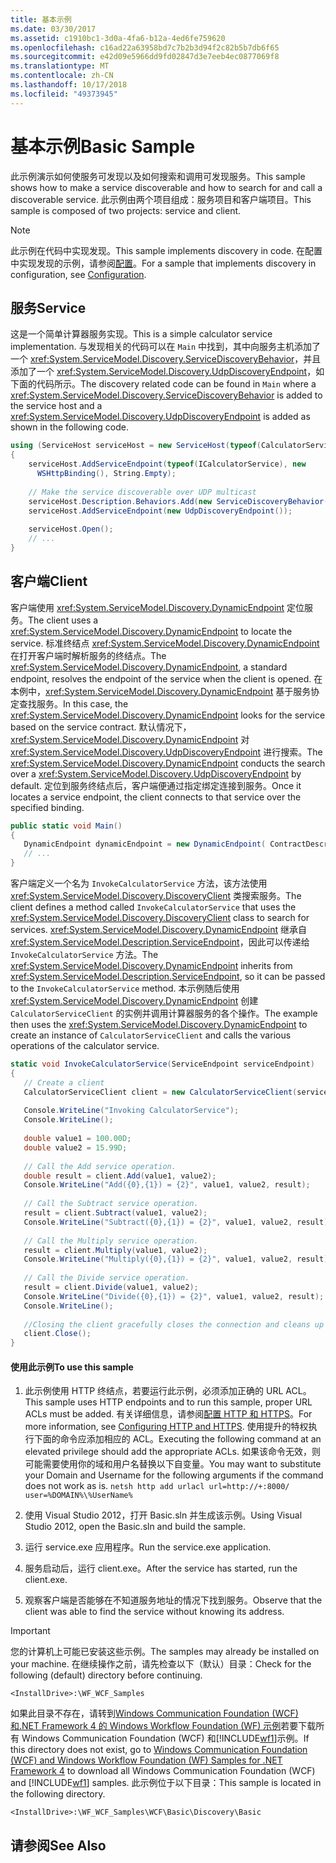 ```yaml
---
title: 基本示例
ms.date: 03/30/2017
ms.assetid: c1910bc1-3d0a-4fa6-b12a-4ed6fe759620
ms.openlocfilehash: c16ad22a63958bd7c7b2b3d94f2c82b5b7db6f65
ms.sourcegitcommit: e42d09e5966dd9fd02847d3e7eeb4ec0877069f8
ms.translationtype: MT
ms.contentlocale: zh-CN
ms.lasthandoff: 10/17/2018
ms.locfileid: "49373945"
---
```

# <a name="basic-sample"></a><span data-ttu-id="8d02b-102">基本示例</span><span class="sxs-lookup"><span data-stu-id="8d02b-102">Basic Sample</span></span>
<span data-ttu-id="8d02b-103">此示例演示如何使服务可发现以及如何搜索和调用可发现服务。</span><span class="sxs-lookup"><span data-stu-id="8d02b-103">This sample shows how to make a service discoverable and how to search for and call a discoverable service.</span></span> <span data-ttu-id="8d02b-104">此示例由两个项目组成：服务项目和客户端项目。</span><span class="sxs-lookup"><span data-stu-id="8d02b-104">This sample is composed of two projects: service and client.</span></span>

> [!NOTE]
>  <span data-ttu-id="8d02b-105">此示例在代码中实现发现。</span><span class="sxs-lookup"><span data-stu-id="8d02b-105">This sample implements discovery in code.</span></span>  <span data-ttu-id="8d02b-106">在配置中实现发现的示例，请参阅[配置](../../../../docs/framework/wcf/samples/configuration-sample.md)。</span><span class="sxs-lookup"><span data-stu-id="8d02b-106">For a sample that implements discovery in configuration, see [Configuration](../../../../docs/framework/wcf/samples/configuration-sample.md).</span></span>  
  
## <a name="service"></a><span data-ttu-id="8d02b-107">服务</span><span class="sxs-lookup"><span data-stu-id="8d02b-107">Service</span></span>  
 <span data-ttu-id="8d02b-108">这是一个简单计算器服务实现。</span><span class="sxs-lookup"><span data-stu-id="8d02b-108">This is a simple calculator service implementation.</span></span> <span data-ttu-id="8d02b-109">与发现相关的代码可以在 `Main` 中找到，其中向服务主机添加了一个 <xref:System.ServiceModel.Discovery.ServiceDiscoveryBehavior>，并且添加了一个 <xref:System.ServiceModel.Discovery.UdpDiscoveryEndpoint>，如下面的代码所示。</span><span class="sxs-lookup"><span data-stu-id="8d02b-109">The discovery related code can be found in `Main` where a <xref:System.ServiceModel.Discovery.ServiceDiscoveryBehavior> is added to the service host and a <xref:System.ServiceModel.Discovery.UdpDiscoveryEndpoint> is added as shown in the following code.</span></span>  
  
```csharp
using (ServiceHost serviceHost = new ServiceHost(typeof(CalculatorService), baseAddress))  
{  
    serviceHost.AddServiceEndpoint(typeof(ICalculatorService), new   
      WSHttpBinding(), String.Empty);  
  
    // Make the service discoverable over UDP multicast  
    serviceHost.Description.Behaviors.Add(new ServiceDiscoveryBehavior());                  
    serviceHost.AddServiceEndpoint(new UdpDiscoveryEndpoint());  
  
    serviceHost.Open();  
    // ...  
}  
```  
  
## <a name="client"></a><span data-ttu-id="8d02b-110">客户端</span><span class="sxs-lookup"><span data-stu-id="8d02b-110">Client</span></span>  
 <span data-ttu-id="8d02b-111">客户端使用 <xref:System.ServiceModel.Discovery.DynamicEndpoint> 定位服务。</span><span class="sxs-lookup"><span data-stu-id="8d02b-111">The client uses a <xref:System.ServiceModel.Discovery.DynamicEndpoint> to locate the service.</span></span> <span data-ttu-id="8d02b-112">标准终结点 <xref:System.ServiceModel.Discovery.DynamicEndpoint> 在打开客户端时解析服务的终结点。</span><span class="sxs-lookup"><span data-stu-id="8d02b-112">The <xref:System.ServiceModel.Discovery.DynamicEndpoint>, a standard endpoint, resolves the endpoint of the service when the client is opened.</span></span> <span data-ttu-id="8d02b-113">在本例中，<xref:System.ServiceModel.Discovery.DynamicEndpoint> 基于服务协定查找服务。</span><span class="sxs-lookup"><span data-stu-id="8d02b-113">In this case, the <xref:System.ServiceModel.Discovery.DynamicEndpoint> looks for the service based on the service contract.</span></span> <span data-ttu-id="8d02b-114">默认情况下，<xref:System.ServiceModel.Discovery.DynamicEndpoint> 对 <xref:System.ServiceModel.Discovery.UdpDiscoveryEndpoint> 进行搜索。</span><span class="sxs-lookup"><span data-stu-id="8d02b-114">The <xref:System.ServiceModel.Discovery.DynamicEndpoint> conducts the search over a <xref:System.ServiceModel.Discovery.UdpDiscoveryEndpoint> by default.</span></span> <span data-ttu-id="8d02b-115">定位到服务终结点后，客户端便通过指定绑定连接到服务。</span><span class="sxs-lookup"><span data-stu-id="8d02b-115">Once it locates a service endpoint, the client connects to that service over the specified binding.</span></span>  
  
```csharp  
public static void Main()  
{  
   DynamicEndpoint dynamicEndpoint = new DynamicEndpoint( ContractDescription.GetContract(typeof(ICalculatorService)), new WSHttpBinding());  
   // ...  
}              
```  
  
 <span data-ttu-id="8d02b-116">客户端定义一个名为 `InvokeCalculatorService` 方法，该方法使用 <xref:System.ServiceModel.Discovery.DiscoveryClient> 类搜索服务。</span><span class="sxs-lookup"><span data-stu-id="8d02b-116">The client defines a method called `InvokeCalculatorService` that uses the <xref:System.ServiceModel.Discovery.DiscoveryClient> class to search for services.</span></span> <span data-ttu-id="8d02b-117"><xref:System.ServiceModel.Discovery.DynamicEndpoint> 继承自 <xref:System.ServiceModel.Description.ServiceEndpoint>，因此可以传递给 `InvokeCalculatorService` 方法。</span><span class="sxs-lookup"><span data-stu-id="8d02b-117">The <xref:System.ServiceModel.Discovery.DynamicEndpoint> inherits from <xref:System.ServiceModel.Description.ServiceEndpoint>, so it can be passed to the `InvokeCalculatorService` method.</span></span> <span data-ttu-id="8d02b-118">本示例随后使用 <xref:System.ServiceModel.Discovery.DynamicEndpoint> 创建 `CalculatorServiceClient` 的实例并调用计算器服务的各个操作。</span><span class="sxs-lookup"><span data-stu-id="8d02b-118">The example then uses the <xref:System.ServiceModel.Discovery.DynamicEndpoint> to create an instance of `CalculatorServiceClient` and calls the various operations of the calculator service.</span></span>  
  
```csharp  
static void InvokeCalculatorService(ServiceEndpoint serviceEndpoint)  
{  
   // Create a client  
   CalculatorServiceClient client = new CalculatorServiceClient(serviceEndpoint);  
  
   Console.WriteLine("Invoking CalculatorService");  
   Console.WriteLine();  
  
   double value1 = 100.00D;  
   double value2 = 15.99D;  
  
   // Call the Add service operation.  
   double result = client.Add(value1, value2);  
   Console.WriteLine("Add({0},{1}) = {2}", value1, value2, result);  
  
   // Call the Subtract service operation.  
   result = client.Subtract(value1, value2);  
   Console.WriteLine("Subtract({0},{1}) = {2}", value1, value2, result);  
  
   // Call the Multiply service operation.  
   result = client.Multiply(value1, value2);  
   Console.WriteLine("Multiply({0},{1}) = {2}", value1, value2, result);  
  
   // Call the Divide service operation.  
   result = client.Divide(value1, value2);  
   Console.WriteLine("Divide({0},{1}) = {2}", value1, value2, result);  
   Console.WriteLine();  
  
   //Closing the client gracefully closes the connection and cleans up resources  
   client.Close();  
}  
```  
  
#### <a name="to-use-this-sample"></a><span data-ttu-id="8d02b-119">使用此示例</span><span class="sxs-lookup"><span data-stu-id="8d02b-119">To use this sample</span></span>  
  
1.  <span data-ttu-id="8d02b-120">此示例使用 HTTP 终结点，若要运行此示例，必须添加正确的 URL ACL。</span><span class="sxs-lookup"><span data-stu-id="8d02b-120">This sample uses HTTP endpoints and to run this sample, proper URL ACLs must be added.</span></span> <span data-ttu-id="8d02b-121">有关详细信息，请参阅[配置 HTTP 和 HTTPS](https://go.microsoft.com/fwlink/?LinkId=70353)。</span><span class="sxs-lookup"><span data-stu-id="8d02b-121">For more information, see [Configuring HTTP and HTTPS](https://go.microsoft.com/fwlink/?LinkId=70353).</span></span> <span data-ttu-id="8d02b-122">使用提升的特权执行下面的命令应添加相应的 ACL。</span><span class="sxs-lookup"><span data-stu-id="8d02b-122">Executing the following command at an elevated privilege should add the appropriate ACLs.</span></span> <span data-ttu-id="8d02b-123">如果该命令无效，则可能需要使用你的域和用户名替换以下自变量。</span><span class="sxs-lookup"><span data-stu-id="8d02b-123">You may want to substitute your Domain and Username for the following arguments if the command does not work as is.</span></span> `netsh http add urlacl url=http://+:8000/ user=%DOMAIN%\%UserName%`  
  
2.  <span data-ttu-id="8d02b-124">使用 Visual Studio 2012，打开 Basic.sln 并生成该示例。</span><span class="sxs-lookup"><span data-stu-id="8d02b-124">Using Visual Studio 2012, open the Basic.sln and build the sample.</span></span>  
  
3.  <span data-ttu-id="8d02b-125">运行 service.exe 应用程序。</span><span class="sxs-lookup"><span data-stu-id="8d02b-125">Run the service.exe application.</span></span>  
  
4.  <span data-ttu-id="8d02b-126">服务启动后，运行 client.exe。</span><span class="sxs-lookup"><span data-stu-id="8d02b-126">After the service has started, run the client.exe.</span></span>  
  
5.  <span data-ttu-id="8d02b-127">观察客户端是否能够在不知道服务地址的情况下找到服务。</span><span class="sxs-lookup"><span data-stu-id="8d02b-127">Observe that the client was able to find the service without knowing its address.</span></span>  
  
> [!IMPORTANT]
>  <span data-ttu-id="8d02b-128">您的计算机上可能已安装这些示例。</span><span class="sxs-lookup"><span data-stu-id="8d02b-128">The samples may already be installed on your machine.</span></span> <span data-ttu-id="8d02b-129">在继续操作之前，请先检查以下（默认）目录：</span><span class="sxs-lookup"><span data-stu-id="8d02b-129">Check for the following (default) directory before continuing.</span></span>  
>   
>  `<InstallDrive>:\WF_WCF_Samples`  
>   
>  <span data-ttu-id="8d02b-130">如果此目录不存在，请转到[Windows Communication Foundation (WCF) 和.NET Framework 4 的 Windows Workflow Foundation (WF) 示例](https://go.microsoft.com/fwlink/?LinkId=150780)若要下载所有 Windows Communication Foundation (WCF) 和[!INCLUDE[wf1](../../../../includes/wf1-md.md)]示例。</span><span class="sxs-lookup"><span data-stu-id="8d02b-130">If this directory does not exist, go to [Windows Communication Foundation (WCF) and Windows Workflow Foundation (WF) Samples for .NET Framework 4](https://go.microsoft.com/fwlink/?LinkId=150780) to download all Windows Communication Foundation (WCF) and [!INCLUDE[wf1](../../../../includes/wf1-md.md)] samples.</span></span> <span data-ttu-id="8d02b-131">此示例位于以下目录：</span><span class="sxs-lookup"><span data-stu-id="8d02b-131">This sample is located in the following directory.</span></span>  
>   
>  `<InstallDrive>:\WF_WCF_Samples\WCF\Basic\Discovery\Basic`  
  
## <a name="see-also"></a><span data-ttu-id="8d02b-132">请参阅</span><span class="sxs-lookup"><span data-stu-id="8d02b-132">See Also</span></span>
